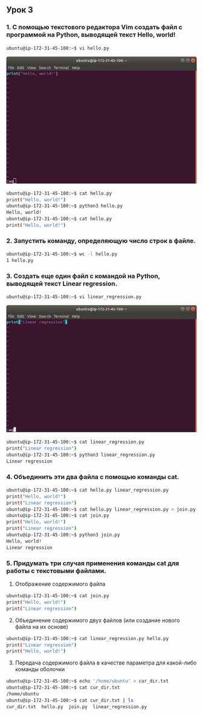 ## Урок 3

### 1. С помощью текстового редактора Vim создать файл с программой на Python, выводящей текст Hello, world!

```sh
ubuntu@ip-172-31-45-100:~$ vi hello.py
```
![screenshot1](pic1.png)
```sh
ubuntu@ip-172-31-45-100:~$ cat hello.py 
print("Hello, world!")
ubuntu@ip-172-31-45-100:~$ python3 hello.py 
Hello, world!
ubuntu@ip-172-31-45-100:~$ cat hello.py 
print("Hello, world!")
```


### 2. Запустить команду, определяющую число строк в файле.

```sh
ubuntu@ip-172-31-45-100:~$ wc -l hello.py 
1 hello.py
```

### 3. Создать еще один файл с командой на Python, выводящей текст Linear regression.

```sh
ubuntu@ip-172-31-45-100:~$ vi linear_regression.py
```
![screenshot2](pic2.png)
```sh
ubuntu@ip-172-31-45-100:~$ cat linear_regression.py 
print("Linear regression")
ubuntu@ip-172-31-45-100:~$ python3 linear_regression.py 
Linear regression
```

### 4. Объединить эти два файла с помощью команды cat.

```sh
ubuntu@ip-172-31-45-100:~$ cat hello.py linear_regression.py 
print("Hello, world!")
print("Linear regression")
ubuntu@ip-172-31-45-100:~$ cat hello.py linear_regression.py > join.py
ubuntu@ip-172-31-45-100:~$ cat join.py 
print("Hello, world!")
print("Linear regression")
ubuntu@ip-172-31-45-100:~$ python3 join.py 
Hello, world!
Linear regression
```

### 5. Придумать три случая применения команды cat для работы с текстовыми файлами.

1. Отображение содержимого файла

```sh
ubuntu@ip-172-31-45-100:~$ cat join.py 
print("Hello, world!")
print("Linear regression")
```

2. Объединение содержимого двух файлов (или создание нового файла на их основе)

```sh
ubuntu@ip-172-31-45-100:~$ cat linear_regression.py hello.py 
print("Linear regression")
print("Hello, world!")
```

3. Передача содержимого файла в качестве параметра для какой-либо команды оболочки

```sh
ubuntu@ip-172-31-45-100:~$ echo '/home/ubuntu' > cur_dir.txt
ubuntu@ip-172-31-45-100:~$ cat cur_dir.txt 
/home/ubuntu
ubuntu@ip-172-31-45-100:~$ cat cur_dir.txt | ls
cur_dir.txt  hello.py  join.py  linear_regression.py
```
